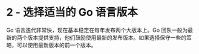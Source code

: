 # 2 - 选择适当的 Go 语言版本

Go 语言迭代非常快，现在基本稳定在每年发布两个大版本上。Go 团队一般为最新的两个版本提供支持，他们鼓励使用最新的发布版本。如果选择保守一些的策略，可以使用最新版本的前一个版本。
